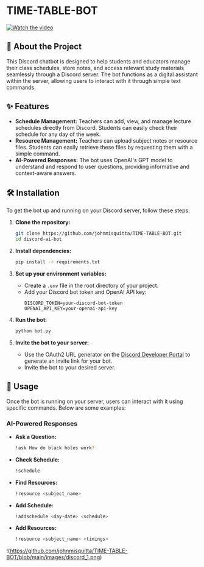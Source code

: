 # TIME-TABLE-BOT

[![Watch the video](https://img.youtube.com/vi/YOUR_VIDEO_ID/maxresdefault.jpg)]([https://www.youtube.com/watch?v=YOUR_VIDEO_ID](https://drive.google.com/file/d/1X7pxp5Pk3tB7bcODzl5ufkhn3J2FIpKm/view))


## 🤖 About the Project

This Discord chatbot is designed to help students and educators manage their class schedules, store notes, and access relevant study materials seamlessly through a Discord server. The bot functions as a digital assistant within the server, allowing users to interact with it through simple text commands.

## ✨ Features

- **Schedule Management:** Teachers can add, view, and manage lecture schedules directly from Discord. Students can easily check their schedule for any day of the week.
- **Resource Management:** Teachers can upload subject notes or resource files. Students can easily retrieve these files by requesting them with a simple command.
- **AI-Powered Responses:** The bot uses OpenAI's GPT model to understand and respond to user questions, providing informative and context-aware answers.

## 🛠️ Installation

To get the bot up and running on your Discord server, follow these steps:

1. **Clone the repository:**
    ```bash
    git clone https://github.com/johnmisquitta/TIME-TABLE-BOT.git
    cd discord-ai-bot
    ```

2. **Install dependencies:**
    ```bash
    pip install -r requirements.txt
    ```

3. **Set up your environment variables:**
   - Create a `.env` file in the root directory of your project.
   - Add your Discord bot token and OpenAI API key:
     ```env
     DISCORD_TOKEN=your-discord-bot-token
     OPENAI_API_KEY=your-openai-api-key
     ```

4. **Run the bot:**
    ```bash
    python bot.py
    ```

5. **Invite the bot to your server:**
   - Use the OAuth2 URL generator on the [Discord Developer Portal](https://discord.com/developers/applications) to generate an invite link for your bot.
   - Invite the bot to your desired server.

## 🚀 Usage

Once the bot is running on your server, users can interact with it using specific commands. Below are some examples:

### AI-Powered Responses

- **Ask a Question:**
  ```bash
  !ask How do black holes work?

- **Check Schedule:**
  ```bash
  !schedule

- **Find Resources:**
  ```bash
  !resource <subject_name>

- **Add Schedule:**
  ```bash
  !addschedule <day-date> <schedule>

- **Add Resources:**
  ```bash
  !resource <subject_name> <timings>
!(https://github.com/johnmisquitta/TIME-TABLE-BOT/blob/main/images/discord_1.png)

